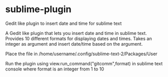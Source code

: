# sublime-plugin
Gedit like plugin to insert date and time for sublime text

A Gedit like plugin that lets you insert date and time in sublime text. Provides 10 different formats for displaying dates and times. Takes an integer as argument and insert date/time based on the argument. 

Place the file in /home/username/.config/sublime-text-2/Packages/User

Run the plugin using view.run_command("gitcomm",format) in sublime text console where format is an integer from 1 to 10
